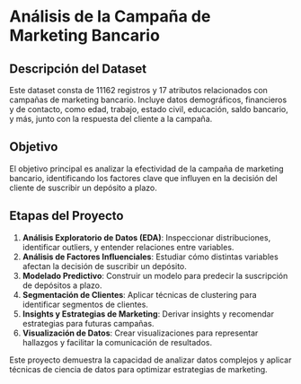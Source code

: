 # Análisis de la Campaña de Marketing Bancario

## Descripción del Dataset
Este dataset consta de 11162 registros y 17 atributos relacionados con campañas de marketing bancario. Incluye datos demográficos, financieros y de contacto, como edad, trabajo, estado civil, educación, saldo bancario, y más, junto con la respuesta del cliente a la campaña.

## Objetivo
El objetivo principal es analizar la efectividad de la campaña de marketing bancario, identificando los factores clave que influyen en la decisión del cliente de suscribir un depósito a plazo.

## Etapas del Proyecto
1. **Análisis Exploratorio de Datos (EDA)**: Inspeccionar distribuciones, identificar outliers, y entender relaciones entre variables.
2. **Análisis de Factores Influenciales**: Estudiar cómo distintas variables afectan la decisión de suscribir un depósito.
3. **Modelado Predictivo**: Construir un modelo para predecir la suscripción de depósitos a plazo.
4. **Segmentación de Clientes**: Aplicar técnicas de clustering para identificar segmentos de clientes.
5. **Insights y Estrategias de Marketing**: Derivar insights y recomendar estrategias para futuras campañas.
6. **Visualización de Datos**: Crear visualizaciones para representar hallazgos y facilitar la comunicación de resultados.

Este proyecto demuestra la capacidad de analizar datos complejos y aplicar técnicas de ciencia de datos para optimizar estrategias de marketing.
